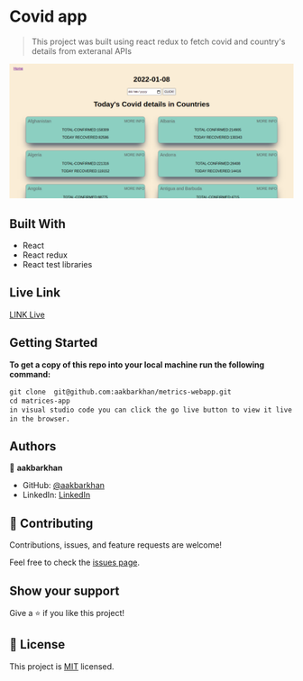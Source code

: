 
#  Covid app

> This project was built using react redux to fetch 
> covid and country's details from exteranal APIs

![screenshot](./image.PNG)



## Built With

- React 
- React redux
- React test libraries

## Live Link 
[LINK Live](https://atoz-space.netlify.app/)

## Getting Started

**To get a copy of this repo into your local machine run the following command:**
```
git clone  git@github.com:aakbarkhan/metrics-webapp.git
cd matrices-app
in visual studio code you can click the go live button to view it live in the browser.
```


## Authors

👤 **aakbarkhan**

- GitHub: [@aakbarkhan](https://github.com/aakbarkhan)
- LinkedIn: [LinkedIn](https://www.linkedin.com/in/akuu-khan)

## 🤝 Contributing

Contributions, issues, and feature requests are welcome!

Feel free to check the [issues page](../../issues/).

## Show your support

Give a ⭐️ if you like this project!


## 📝 License

This project is [MIT](./MIT.md) licensed.